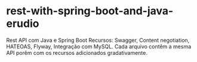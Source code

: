 # rest-with-spring-boot-and-java-erudio
Rest API com Java e Spring Boot 
Recursos:
Swagger, 
Content negotiation,
HATEOAS,
Flyway,
Integração com MySQL.
Cada arquivo contêm a mesma API porêm com os recursos adicionados gradativamente.
